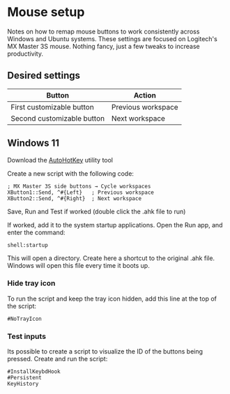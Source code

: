 # Mouse setup

Notes on how to remap mouse buttons to work consistently across Windows and Ubuntu systems. These settings are focused on Logitech's MX Master 3S mouse. Nothing fancy, just a few tweaks to increase productivity.

## Desired settings

| Button | Action |
| - | - |
| First customizable button | Previous workspace |
| Second customizable button | Next workspace |

## Windows 11

Download the [AutoHotKey](https://www.autohotkey.com/) utility tool

Create a new script with the following code:

```ahk
; MX Master 3S side buttons → Cycle workspaces
XButton1::Send, ^#{Left}   ; Previous workspace
XButton2::Send, ^#{Right}  ; Next workspace
```

Save, Run and Test if worked (double click the .ahk file to run)

If worked, add it to the system startup applications. Open the Run app, and enter the command:

```
shell:startup
```

This will open a directory. Create here a shortcut to the original .ahk file. Windows will open this file every time it boots up.

### Hide tray icon

To run the script and keep the tray icon hidden, add this line at the top of the script:

```ahk
#NoTrayIcon
```

### Test inputs

Its possible to create a script to visualize the ID of the buttons being pressed. Create and run the script:

```ahk
#InstallKeybdHook
#Persistent
KeyHistory
```